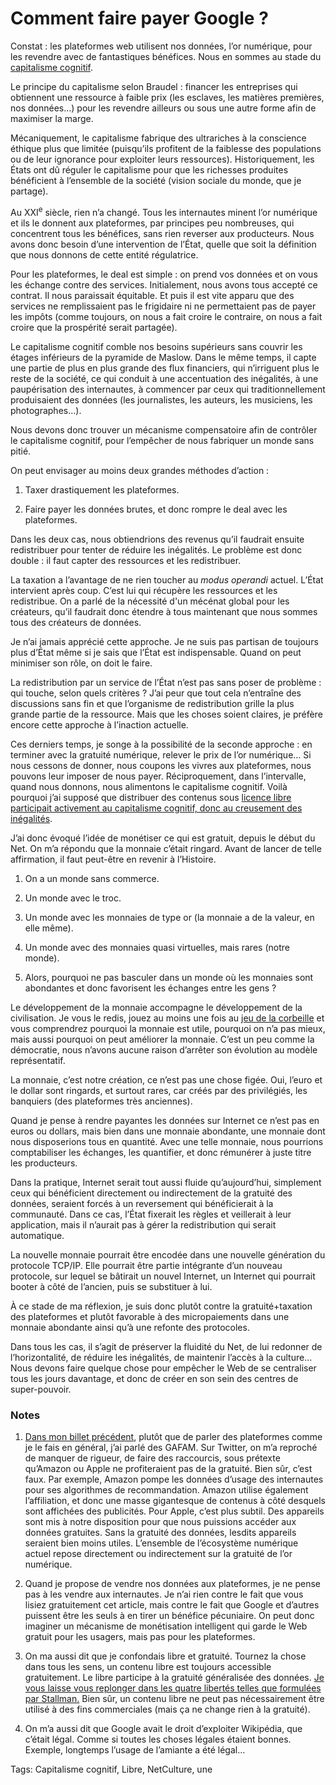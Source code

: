 # Comment faire payer Google ?

Constat : les plateformes web utilisent nos données, l’or numérique, pour les revendre avec de fantastiques bénéfices. Nous en sommes au stade du [capitalisme cognitif](http://tcrouzet.com/tag/capitalisme-cognitif/).<span id="more-45108"></span>

Le principe du capitalisme selon Braudel : financer les entreprises qui obtiennent une ressource à faible prix (les esclaves, les matières premières, nos données…) pour les revendre ailleurs ou sous une autre forme afin de maximiser la marge.

Mécaniquement, le capitalisme fabrique des ultrariches à la conscience éthique plus que limitée (puisqu’ils profitent de la faiblesse des populations ou de leur ignorance pour exploiter leurs ressources). Historiquement, les États ont dû réguler le capitalisme pour que les richesses produites bénéficient à l’ensemble de la société (vision sociale du monde, que je partage).

Au XXI<sup>e</sup> siècle, rien n’a changé. Tous les internautes minent l’or numérique et ils le donnent aux plateformes, par principes peu nombreuses, qui concentrent tous les bénéfices, sans rien reverser aux producteurs. Nous avons donc besoin d’une intervention de l’État, quelle que soit la définition que nous donnons de cette entité régulatrice.

Pour les plateformes, le deal est simple : on prend vos données et on vous les échange contre des services. Initialement, nous avons tous accepté ce contrat. Il nous paraissait équitable. Et puis il est vite apparu que des services ne remplissaient pas le frigidaire ni ne permettaient pas de payer les impôts (comme toujours, on nous a fait croire le contraire, on nous a fait croire que la prospérité serait partagée).

Le capitalisme cognitif comble nos besoins supérieurs sans couvrir les étages inférieurs de la pyramide de Maslow. Dans le même temps, il capte une partie de plus en plus grande des flux financiers, qui n’irriguent plus le reste de la société, ce qui conduit à une accentuation des inégalités, à une paupérisation des internautes, à commencer par ceux qui traditionnellement produisaient des données (les journalistes, les auteurs, les musiciens, les photographes…).

Nous devons donc trouver un mécanisme compensatoire afin de contrôler le capitalisme cognitif, pour l’empêcher de nous fabriquer un monde sans pitié.

On peut envisager au moins deux grandes méthodes d’action :

1. Taxer drastiquement les plateformes.

2. Faire payer les données brutes, et donc rompre le deal avec les plateformes.

Dans les deux cas, nous obtiendrions des revenus qu’il faudrait ensuite redistribuer pour tenter de réduire les inégalités. Le problème est donc double : il faut capter des ressources et les redistribuer.

La taxation a l’avantage de ne rien toucher au *modus operandi* actuel. L’État intervient après coup. C’est lui qui récupère les ressources et les redistribue. On a parlé de la nécessité d'un mécénat global pour les créateurs, qu’il faudrait donc étendre à tous maintenant que nous sommes tous des créateurs de données.

Je n’ai jamais apprécié cette approche. Je ne suis pas partisan de toujours plus d’État même si je sais que l’État est indispensable. Quand on peut minimiser son rôle, on doit le faire.

La redistribution par un service de l’État n’est pas sans poser de problème : qui touche, selon quels critères ? J’ai peur que tout cela n’entraîne des discussions sans fin et que l’organisme de redistribution grille la plus grande partie de la ressource. Mais que les choses soient claires, je préfère encore cette approche à l’inaction actuelle.

Ces derniers temps, je songe à la possibilité de la seconde approche : en terminer avec la gratuité numérique, relever le prix de l’or numérique… Si nous cessons de donner, nous coupons les vivres aux plateformes, nous pouvons leur imposer de nous payer. Réciproquement, dans l’intervalle, quand nous donnons, nous alimentons le capitalisme cognitif. Voilà pourquoi j’ai supposé que distribuer des contenus sous [licence libre participait activement au capitalisme cognitif, donc au creusement des inégalités](http://tcrouzet.com/tag/liberte/).

J’ai donc évoqué l’idée de monétiser ce qui est gratuit, depuis le début du Net. On m’a répondu que la monnaie c’était ringard. Avant de lancer de telle affirmation, il faut peut-être en revenir à l’Histoire.

1. On a un monde sans commerce.

2. Un monde avec le troc.

3. Un monde avec les monnaies de type or (la monnaie a de la valeur, en elle même).

4. Un monde avec des monnaies quasi virtuelles, mais rares (notre monde).

5. Alors, pourquoi ne pas basculer dans un monde où les monnaies sont abondantes et donc favorisent les échanges entre les gens ?

Le développement de la monnaie accompagne le développement de la civilisation. Je vous le redis, jouez au moins une fois au [jeu de la corbeille](http://www.valeureux.org/blog/produits/les-jeux/jeu-la-corbeille/) et vous comprendrez pourquoi la monnaie est utile, pourquoi on n’a pas mieux, mais aussi pourquoi on peut améliorer la monnaie. C’est un peu comme la démocratie, nous n’avons aucune raison d’arrêter son évolution au modèle représentatif.

La monnaie, c’est notre création, ce n’est pas une chose figée. Oui, l’euro et le dollar sont ringards, et surtout rares, car créés par des privilégiés, les banquiers (des plateformes très anciennes).

Quand je pense à rendre payantes les données sur Internet ce n’est pas en euros ou dollars, mais bien dans une monnaie abondante, une monnaie dont nous disposerions tous en quantité. Avec une telle monnaie, nous pourrions comptabiliser les échanges, les quantifier, et donc rémunérer à juste titre les producteurs.

Dans la pratique, Internet serait tout aussi fluide qu’aujourd’hui, simplement ceux qui bénéficient directement ou indirectement de la gratuité des données, seraient forcés à un reversement qui bénéficierait à la communauté. Dans ce cas, l’État fixerait les règles et veillerait à leur application, mais il n’aurait pas à gérer la redistribution qui serait automatique.

La nouvelle monnaie pourrait être encodée dans une nouvelle génération du protocole TCP/IP. Elle pourrait être partie intégrante d’un nouveau protocole, sur lequel se bâtirait un nouvel Internet, un Internet qui pourrait booter à côté de l’ancien, puis se substituer à lui.

À ce stade de ma réflexion, je suis donc plutôt contre la gratuité+taxation des plateformes et plutôt favorable à des micropaiements dans une monnaie abondante ainsi qu’à une refonte des protocoles.

Dans tous les cas, il s’agit de préserver la fluidité du Net, de lui redonner de l’horizontalité, de réduire les inégalités, de maintenir l’accès à la culture… Nous devons faire quelque chose pour empêcher le Web de se centraliser tous les jours davantage, et donc de créer en son sein des centres de super-pouvoir.

### Notes

1. [Dans mon billet précédent](http://tcrouzet.com/2017/03/24/faut-il-continuer-a-enrichir-wikipedia-si-ca-profite-a-google/), plutôt que de parler des plateformes comme je le fais en général, j’ai parlé des GAFAM. Sur Twitter, on m’a reproché de manquer de rigueur, de faire des raccourcis, sous prétexte qu’Amazon ou Apple ne profiteraient pas de la gratuité. Bien sûr, c’est faux. Par exemple, Amazon pompe les données d’usage des internautes pour ses algorithmes de recommandation. Amazon utilise également l’affiliation, et donc une masse gigantesque de contenus à côté desquels sont affichées des publicités. Pour Apple, c’est plus subtil. Des appareils sont mis à notre disposition pour que nous puissions accéder aux données gratuites. Sans la gratuité des données, lesdits appareils seraient bien moins utiles. L’ensemble de l’écosystème numérique actuel repose directement ou indirectement sur la gratuité de l’or numérique.

2. Quand je propose de vendre nos données aux plateformes, je ne pense pas à les vendre aux internautes. Je n’ai rien contre le fait que vous lisiez gratuitement cet article, mais contre le fait que Google et d’autres puissent être les seuls à en tirer un bénéfice pécuniaire. On peut donc imaginer un mécanisme de monétisation intelligent qui garde le Web gratuit pour les usagers, mais pas pour les plateformes.

3. On ma aussi dit que je confondais libre et gratuité. Tournez la chose dans tous les sens, un contenu libre est toujours accessible gratuitement. Le libre participe à la gratuité généralisée des données. [Je vous laisse vous replonger dans les quatre libertés telles que formulées par Stallman.](https://vive-gnulinux.fr.cr/logiciel-libre/4-libertes/) Bien sûr, un contenu libre ne peut pas nécessairement être utilisé à des fins commerciales (mais ça ne change rien à la gratuité).

4. On m’a aussi dit que Google avait le droit d’exploiter Wikipédia, que c’était légal. Comme si toutes les choses légales étaient bonnes. Exemple, longtemps l’usage de l’amiante a été légal…

Tags: Capitalisme cognitif, Libre, NetCulture, une